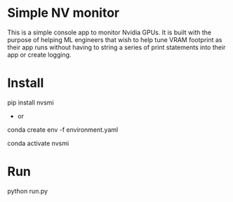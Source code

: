 # Simple NV monitor

This is a simple console app to monitor Nvidia GPUs.  It is built with the purpose of helping ML engineers that wish to help tune VRAM footprint as their app runs without having to string a series of print statements into their app or create logging.

# Install
pip install nvsmi

* or 

conda create env -f environment.yaml

conda activate nvsmi

# Run

python run.py

